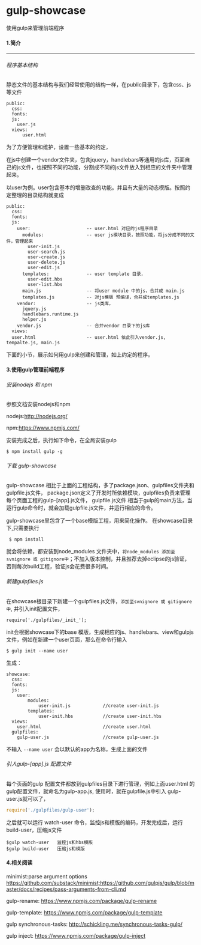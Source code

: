 # gulp-showcase
使用gulp来管理前端程序

#### 1.简介
***
###### 程序基本结构

静态文件的基本结构与我们经常使用的结构一样，在public目录下，包含css、js等文件

```
public:
  css:
  fonts:
  js:
    user.js	
  views: 
	  user.html
```
为了方便管理和维护，设置一些基本的约定，

在js中创建一个vendor文件夹，包含jquery，handlebars等通用的js库，页面自己的js文件，也按照不同的功能，分割成不同的js文件放入到相应的文件夹中管理起来。


以user为例。user包含基本的增删改查的功能。并且有大量的动态模版。按照约定整理的目录结构就变成

```
public:
  css:
  fonts:
  js:
    user:                     -- user.html 对应的js程序目录
      modules:                -- user js模块目录，按照功能，将js分成不同的文件，管理起来
        user-init.js
        user-search.js
        user-create.js
        user-delete.js
        user-edit.js
      templates:              -- user template 目录，
        user-edit.hbs
        user-list.hbs
      main.js                 -- 将user module 中的js，合并成 main.js
      templates.js            -- 对js模版 预编译，合并成templates.js
    vendor:                   -- js类库，
      jquery.js
      handlebars.runtime.js
      helper.js
    vendor.js                 -- 合并vendor 目录下的js库
  views: 
  user.html                   -- user.html 依此引入vendor.js, tempalte.js, main.js
```
下面的小节，展示如何用gulp来创建和管理，如上约定的程序。
#### 3.使用gulp管理前端程序

######  安装nodejs 和 npm
参照文档安装nodejs和npm

nodejs:http://nodejs.org/

npm:https://www.npmjs.com/

安装完成之后，执行如下命令，在全局安装gulp

```shell
$ npm install gulp -g
```


######  下载 gulp-showcase
gulp-showcase 相比于上面的工程结构，多了package.json、gulpfiles文件夹和 gulpfile.js文件，
package.json定义了开发时所依赖模块，gulpfiles负责来管理每个页面工程的gulp-[app].js文件，
gulpfile.js文件 相当于gulp的main方法，当运行gulp命令时，就会加载gulpfile.js文件，并运行相应的命令。

gulp-showcase里包含了一个base模版工程，用来简化操作。
在showcase目录下,只需要执行

```shell
 $ npm install
```

就会将依赖，都安装到node_modules 文件夹中，```将node_modules 添加至svnignore 或 gitignore中```；不加入版本控制，并且推荐去掉eclipse的js验证，否则每次build工程，验证js会花费很多时间。

######  新建gulpfiles.js
在showcase根目录下新建一个gulpfiles.js文件，```添加至svnignore 或 gitignore中```,
并引入init配置文件，

```
require('./gulpfiles/_init_');
```
init会根据showcase下的base 模版，生成相应的js、handlebars、view和gulpjs 文件，例如在新建一个user页面，那么在命令行输入

```shell
$ gulp init --name user
```

生成：

```
showcase:
  css:
  fonts:
  js:
    user:	
    	modules:
    		user-init.js			//create user-init.js
    	templates:
    		user-init.hbs			//create user-init.hbs
  views: 
	user.html						//create user.html
  gulpfiles:
  	gulp-user.js					//create gulp-user.js

```
不输入 ```--name user``` 会以默认的app为名称，生成上面的文件



######  引人gulp-[app].js 配置文件
每个页面的gulp 配置文件都放到gulpfiles目录下进行管理，例如上面user.html 的 gulp配置文件，就命名为gulp-app.js,
使用时，就在gulpfile.js中引入 gulp-user.js就可以了，

```js
require('./gulpfiles/gulp-user');
```

之后就可以运行 watch-user 命令，监控js和模版的编码，开发完成后，运行build-user，压缩js文件

```
$gulp watch-user   监控js和hbs模版
$gulp build-user   压缩js和模版
```



#### 4.相关阅读
minimist:parse argument options		https://github.com/substack/minimist;https://github.com/gulpjs/gulp/blob/master/docs/recipes/pass-arguments-from-cli.md

gulp-rename:		https://www.npmjs.com/package/gulp-rename

gulp-template:		https://www.npmjs.com/package/gulp-template

gulp synchronous-tasks: http://schickling.me/synchronous-tasks-gulp/

gulp inject:	https://www.npmjs.com/package/gulp-inject



